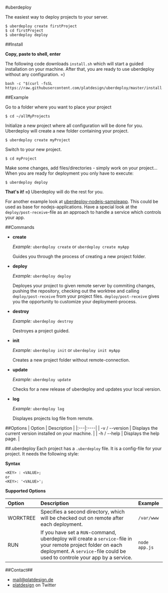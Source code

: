 #uberdeploy

The easiest way to deploy projects to your server.


	$ uberdeploy create firstProject
	$ cd firstProject
	$ uberdeploy deploy


##Install

**Copy, paste to shell, enter**

The following code downloads `install.sh` which will start a guided installation  on your machine. After that, you are ready to use uberdeploy without any configuration. =)
	
	bash -c "$(curl -fsSL https://raw.githubusercontent.com/platdesign/uberdeploy/master/install.sh)"


##Example

Go to a folder where you want to place your project

	$ cd ~/allMyProjects

Initialize a new project where all configuration will be done for you. Uberdeploy will create a new folder containing your project.

	$ uberdeploy create myProject
	
Switch to your new project.  

	$ cd myProject

Make some changes, add files/directories - simply work on your project...
When you are ready for deployment you only have to execute:

	$ uberdeploy deploy



**That's it! =)** Uberdeploy will do the rest for you.

For another example look at [uberdeploy-nodejs-sampleapp](https://github.com/platdesign/uberdeploy-nodejs-sampleapp). This could be used as base for nodejs-applications. Have a special look at the `deploy/post-receive`-file as an approach to handle a service which controls your app.



##Commands
- **create**

	*Example:* `uberdeploy create` or `uberdeploy create myApp`
	
	Guides you through the process of creating a new project folder.


- **deploy**
	
	*Example:* `uberdeploy deploy`
	
	Deployes your project to given remote server by commiting changes, pushing the repository, checking out the worktree and calling `deploy/post-receive` from your project files. `deploy/post-receive` gives you the opportunity to customize your deployment-process.


- **destroy**

	*Example:* `uberdeploy destroy`
	
	Destroyes a project guided.

- **init**

	*Example:* `uberdeploy init` or `uberdeploy init myApp`
	
	Creates a new project folder without remote-connection.

	
- **update**

	*Example:* `uberdeploy update`

	Checks for a new release of uberdeploy and updates your local version.
	
- **log**

	*Example:* `uberdeploy log`
	
	Displayes projects log file from remote.

	
	
##Options
| Option | Description |
|:---|:----|
| -v / --version | Displays the current version installed on your machine. |
| -h / --help | Displays the help page. |


##.uberdeploy
Each project has a `.uberdeploy` file. It is a config-file for your project.
It needs the following style:

**Syntax**

	<KEY> : <VALUE>;
	or
	<KEY>: '<VALUE>';

**Supported Options**

| Option | Description | Example
|:---|:----|:-----|
| WORKTREE | Specifies a second directory, which will be checked out on remote after each deployment. | `/var/www`
| RUN | If you have set a `RUN`-command, uberdeploy will create a `service`-file in your remote project folder on each deployment. A `service`-file could be used to controle your app by a service. | `node app.js`

##Contact##

- [mail@platdesign.de](mailto:mail@platdesign.de)
- [platdesign](https://twitter.com/platdesign) on Twitter